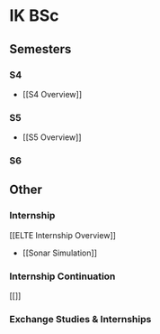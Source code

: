 # IK BSc
## Semesters
### S4
- [[S4 Overview]]
### S5
- [[S5 Overview]]
### S6

## Other
### Internship 
[[ELTE Internship Overview]]
- [[Sonar Simulation]]

### Internship Continuation
[[]]

### Exchange Studies & Internships

